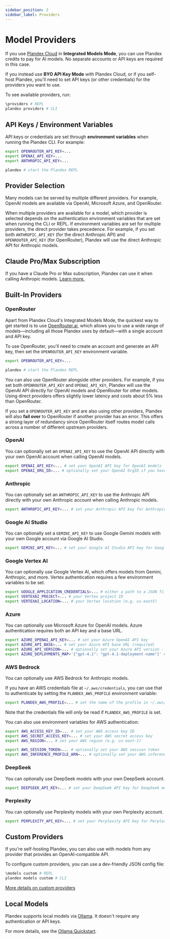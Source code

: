 ```yaml
---
sidebar_position: 2
sidebar_label: Providers
---
```


# Model Providers

If you use [Plandex Cloud](../hosting/cloud.md) in **Integrated Models Mode**, you can use Plandex credits to pay for AI models. No separate accounts or API keys are required in this case.

If you instead use **BYO API Key Mode** with Plandex Cloud, or if you self-host Plandex, you'll need to set API keys (or other credentials) for the providers you want to use.

To see available providers, run:

```bash
\providers # REPL
plandex providers # CLI
```

## API Keys / Environment Variables

API keys or credentials are set through **environment variables** when running the Plandex CLI. For example:

```bash
export OPENROUTER_API_KEY=...
export OPENAI_API_KEY=...
export ANTHROPIC_API_KEY=...

plandex # start the Plandex REPL
```

## Provider Selection

Many models can be served by multiple different providers. For example, OpenAI models are available via OpenAI, Microsoft Azure, and OpenRouter.

When multiple providers are available for a model, which provider is selected depends on the authentication environment variables that are set when running the CLI or REPL. If environment variables are set for multiple providers, the direct provider takes precedence. For example, if you set both `ANTHROPIC_API_KEY` (for the direct Anthropic API) and `OPENROUTER_API_KEY` (for OpenRouter), Plandex will use the direct Anthropic API for Anthropic models.

## Claude Pro/Max Subscription

If you have a Claude Pro or Max subscription, Plandex can use it when calling Anthropic models. [Learn more.](./claude-subscription.md)

## Built-In Providers

### OpenRouter

Apart from Plandex Cloud's Integrated Models Mode, the quickest way to get started is to use [OpenRouter.ai](https://openrouter.ai/), which allows you to use a wide range of models—including all those Plandex uses by default—with a single account and API key.

To use OpenRouter, you'll need to create an account and generate an API key, then set the `OPENROUTER_API_KEY` environment variable.

```bash
export OPENROUTER_API_KEY=...

plandex # start the Plandex REPL
```

You can also use OpenRouter alongside other providers. For example, if you set both `OPENROUTER_API_KEY` and `OPENAI_API_KEY`, Plandex will use the OpenAI API directly for OpenAI models and OpenRouter for other models. Using direct providers offers slightly lower latency and costs about 5% less than OpenRouter.

If you set a `OPENROUTER_API_KEY` and are also using other providers, Plandex will also **fail over** to OpenRouter if another provider has an error. This offers a strong layer of redundancy since OpenRouter itself routes model calls across a number of different upstream providers.

### OpenAI

You can optionally set an `OPENAI_API_KEY` to use the OpenAI API directly with your own OpenAI account when calling OpenAI models.

```bash
export OPENAI_API_KEY=... # set your OpenAI API key for OpenAI models
export OPENAI_ORG_ID=... # optionally set your OpenAI OrgID if you have multiple orgs
```

### Anthropic

You can optionally set an `ANTHROPIC_API_KEY` to use the Anthropic API directly with your own Anthropic account when calling Anthropic models.

```bash
export ANTHROPIC_API_KEY=... # set your Anthropic API key for Anthropic models
```

### Google AI Studio

You can optionally set a `GEMINI_API_KEY` to use Google Gemini models with your own Google account via Google AI Studio.

```bash
export GEMINI_API_KEY=... # set your Google AI Studio API key for Google Gemini models
```

### Google Vertex AI

You can optionally use Google Vertex AI, which offers models from Gemini, Anthropic, and more. Vertex authentication requires a few environment variables to be set.

```bash
export GOOGLE_APPLICATION_CREDENTIALS=... # either a path to a JSON file, the JSON itself as a string, or the base64 encoded JSON
export VERTEXAI_PROJECT=... # your Vertex project ID
export VERTEXAI_LOCATION=... # your Vertex location (e.g. us-east5)
```

### Azure

You can optionally use Microsoft Azure for OpenAI models. Azure authentication requires both an API key and a base URL.

```bash
export AZURE_OPENAI_API_KEY=... # set your Azure OpenAI API key
export AZURE_API_BASE=... # set your Azure API base URL (required)
export AZURE_API_VERSION=... # optionally set your Azure API version - defaults to 2025-04-01-preview
export AZURE_DEPLOYMENTS_MAP='{"gpt-4.1": "gpt-4.1-deployment-name"}' # optionally set a map of model names to deployment names with a JSON object (only needed if deployment names are different from model names)
```

### AWS Bedrock

You can optionally use AWS Bedrock for Anthropic models.

If you have an AWS credentials file at `~/.aws/credentials`, you can use that to authenticate by setting the `PLANDEX_AWS_PROFILE` environment variable:

```bash
export PLANDEX_AWS_PROFILE=... # set the name of the profile in ~/.aws/credentials to use
```

Note that the credentials file will _only_ be read if `PLANDEX_AWS_PROFILE` is set.

You can also use environment variables for AWS authentication:

```bash
export AWS_ACCESS_KEY_ID=... # set your AWS access key ID
export AWS_SECRET_ACCESS_KEY=... # set your AWS secret access key
export AWS_REGION=... # set your AWS region (e.g. us-east-1)

export AWS_SESSION_TOKEN=... # optionally set your AWS session token
export AWS_INFERENCE_PROFILE_ARN=... # optionally set your AWS inference profile ARN
```

### DeepSeek

You can optionally use DeepSeek models with your own DeepSeek account.

```bash
export DEEPSEEK_API_KEY=... # set your DeepSeek API key for DeepSeek models
```

### Perplexity

You can optionally use Perplexity models with your own Perplexity account.

```bash
export PERPLEXITY_API_KEY=... # set your Perplexity API key for Perplexity models
```

## Custom Providers

If you're self-hosting Plandex, you can also use with models from any provider that provides an OpenAI-compatible API.

To configure custom providers, you can use a dev-friendly JSON config file:

```bash
\models custom # REPL
plandex models custom # CLI
```

[More details on custom providers](./custom-models.md)

## Local Models

Plandex supports local models via [Ollama](https://ollama.com/). It doesn't require any authentication or API keys.
 
For more details, see the [Ollama Quickstart](./ollama.md).